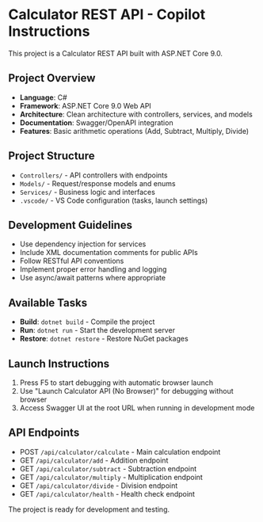 # Calculator REST API - Copilot Instructions

This project is a Calculator REST API built with ASP.NET Core 9.0.

## Project Overview
- **Language**: C#
- **Framework**: ASP.NET Core 9.0 Web API
- **Architecture**: Clean architecture with controllers, services, and models
- **Documentation**: Swagger/OpenAPI integration
- **Features**: Basic arithmetic operations (Add, Subtract, Multiply, Divide)

## Project Structure
- `Controllers/` - API controllers with endpoints
- `Models/` - Request/response models and enums
- `Services/` - Business logic and interfaces
- `.vscode/` - VS Code configuration (tasks, launch settings)

## Development Guidelines
- Use dependency injection for services
- Include XML documentation comments for public APIs
- Follow RESTful API conventions
- Implement proper error handling and logging
- Use async/await patterns where appropriate

## Available Tasks
- **Build**: `dotnet build` - Compile the project
- **Run**: `dotnet run` - Start the development server
- **Restore**: `dotnet restore` - Restore NuGet packages

## Launch Instructions
1. Press F5 to start debugging with automatic browser launch
2. Use "Launch Calculator API (No Browser)" for debugging without browser
3. Access Swagger UI at the root URL when running in development mode

## API Endpoints
- POST `/api/calculator/calculate` - Main calculation endpoint
- GET `/api/calculator/add` - Addition endpoint
- GET `/api/calculator/subtract` - Subtraction endpoint  
- GET `/api/calculator/multiply` - Multiplication endpoint
- GET `/api/calculator/divide` - Division endpoint
- GET `/api/calculator/health` - Health check endpoint

The project is ready for development and testing.